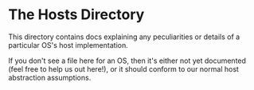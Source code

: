 # The Hosts Directory

This directory contains docs explaining any peculiarities or details of a particular
OS's host implementation.

If you don't see a file here for an OS, then it's either not yet documented
(feel free to help us out here!), or it should conform to our normal host 
abstraction assumptions.